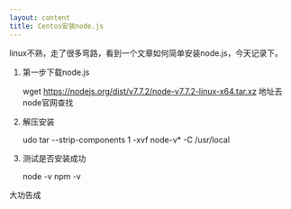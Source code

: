 ```yaml
---
layout: content
title: Centos安装node.js
---
```


linux不熟，走了很多弯路，看到一个文章如何简单安装node.js，今天记录下。

1. 第一步下载node.js

    wget https://nodejs.org/dist/v7.7.2/node-v7.7.2-linux-x64.tar.xz
    地址去node官网查找

2. 解压安装

    udo tar --strip-components 1 -xvf node-v* -C /usr/local

3. 测试是否安装成功

    node -v
    npm -v

大功告成